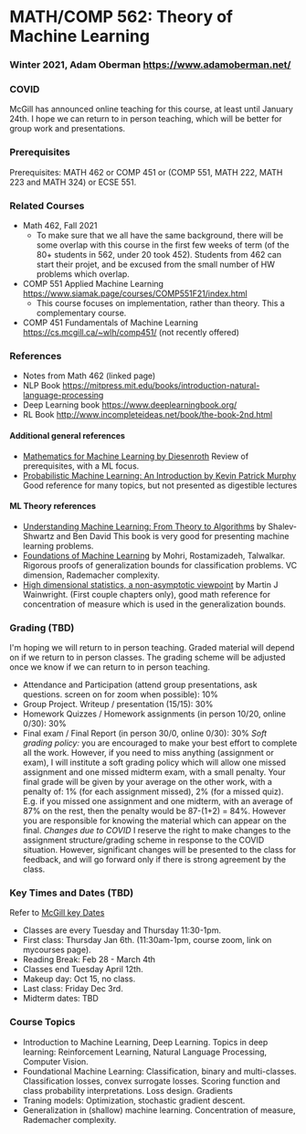 # MATH/COMP 562: Theory of Machine Learning
### Winter 2021, Adam Oberman https://www.adamoberman.net/
### COVID
McGill has announced online teaching for this course, at least until January 24th.  I hope we can return to in person teaching, which will be better for group work and presentations. 
### Prerequisites
Prerequisites: MATH 462 or COMP 451 or (COMP 551, MATH 222, MATH 223 and MATH 324) or ECSE 551.
### Related Courses
- Math 462, Fall 2021
  - To make sure that we all have the same background, there will be some overlap with this course in the first few weeks of term (of the 80+ students in 562, under 20 took 452).   Students from 462 can start their projet, and be excused from the small number of HW problems which overlap.
- COMP 551 Applied Machine Learning https://www.siamak.page/courses/COMP551F21/index.html
  - This course focuses on implementation, rather than theory.  This a complementary course.
- COMP 451 Fundamentals of Machine Learning  https://cs.mcgill.ca/~wlh/comp451/ (not recently offered)
### References
- Notes from Math 462 (linked page)
- NLP Book https://mitpress.mit.edu/books/introduction-natural-language-processing
- Deep Learning book  https://www.deeplearningbook.org/
- RL Book http://www.incompleteideas.net/book/the-book-2nd.html
#### Additional general references
- [Mathematics for Machine Learning by Diesenroth](https://mml-book.github.io/) Review of prerequisites, with a ML focus.
- [Probabilistic Machine Learning: An Introduction by Kevin Patrick Murphy](https://probml.github.io/pml-book/book1.html) Good reference for many topics, but not presented as digestible lectures
#### ML Theory references
- [Understanding Machine Learning: From Theory to Algorithms](https://www.cs.huji.ac.il/~shais/UnderstandingMachineLearning/) by Shalev-Shwartz and Ben David  This book is very good for presenting machine learning problems.
- [Foundations of Machine Learning](https://cs.nyu.edu/~mohri/mlbook/) by Mohri, Rostamizadeh, Talwalkar. Rigorous proofs of generalization bounds for classification problems.  VC dimension, Rademacher complexity. 
- [High dimensional statistics, a non-asymptotic viewpoint](https://people.eecs.berkeley.edu/~wainwrig/) by Martin J Wainwright. (First couple chapters only),  good math reference for concentration of measure which is used in the generalization bounds.  

### Grading (TBD)
I'm hoping we will return to in person teaching. 
Graded material will depend on if we return to in person classes.
The grading scheme will be adjusted once we know if we can return to in person teaching.  
- Attendance and Participation  (attend group presentations, ask questions. screen on for zoom when possible): 10%
- Group Project.  Writeup / presentation (15/15): 30% 
- Homework Quizzes / Homework assignments  (in person 10/20, online 0/30): 30%
- Final exam / Final Report (in person 30/0, online 0/30): 30%
*Soft grading policy:* you are encouraged to make your best effort to complete all the work.  However, if you need to miss anything (assignment or exam), I will institute a soft grading policy which will allow one missed assignment and one missed midterm exam, with a small penalty.  Your final grade will be given by your average on the other work, with a penalty of: 1% (for each assignment missed), 2% (for a missed quiz).  E.g. if you missed one assignment and one midterm, with an average of 87% on the rest, then the penalty would be 87-(1+2) = 84%.    However you are responsible for knowing the material which can appear on the final. 
*Changes due to COVID* I reserve the right to make changes to the assignment structure/grading scheme in response to the COVID situation.  However, significant changes will be presented to the class for feedback, and will go forward only if there is strong agreement by the class. 

### Key Times and Dates (TBD)
Refer to [McGill key Dates](https://www.mcgill.ca/importantdates/key-dates#Winter_2022)
- Classes are every Tuesday and Thursday 11:30-1pm.  
 - First class: Thursday Jan 6th. (11:30am-1pm, course zoom, link on mycourses page).   
 - Reading Break: Feb 28 - March 4th
- Classes end Tuesday April 12th. 
- Makeup day: Oct 15, no class.  
- Last class: Friday Dec 3rd.
- Midterm dates: TBD

### Course Topics
- Introduction to Machine Learning, Deep Learning.  Topics in deep learning: Reinforcement Learning, Natural Language Processing, Computer Vision.   
- Foundational Machine Learning: Classification, binary and multi-classes.  Classification losses, convex surrogate losses.  Scoring function and class probability interpretations.  Loss design.  Gradients
- Traning models: Optimization, stochastic gradient descent. 
- Generalization in (shallow) machine learning.  Concentration of measure, Rademacher complexity.


